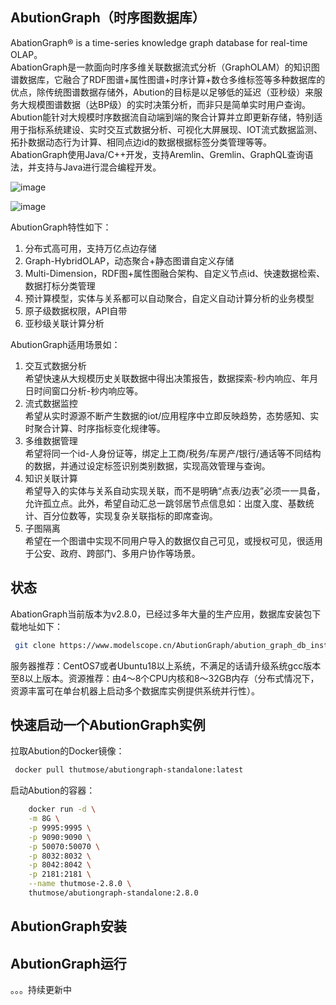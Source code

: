 
## AbutionGraph（时序图数据库）
AbationGraph® is a time-series knowledge graph database for real-time OLAP。  
AbationGraph是一款面向时序多维关联数据流式分析（GraphOLAM）的知识图谱数据库，它融合了RDF图谱+属性图谱+时序计算+数仓多维标签等多种数据库的优点，除传统图谱数据存储外，Abution的目标是以足够低的延迟（亚秒级）来服务大规模图谱数据（达BP级）的实时决策分析，而非只是简单实时用户查询。Abution能针对大规模时序数据流自动端到端的聚合计算并立即更新存储，特别适用于指标系统建设、实时交互式数据分析、可视化大屏展现、IOT流式数据监测、拓扑数据动态行为计算、相同点边id的数据根据标签分类管理等等。
AbationGraph使用Java/C++开发，支持Aremlin、Gremlin、GraphQL查询语法，并支持与Java进行混合编程开发。

![image](https://github.com/ThutmoseAI/AbutionGraph/assets/8678397/3ce3f784-5ed1-489b-a630-f5100e19319a)

![image](https://github.com/ThutmoseAI/AbutionGraph/assets/8678397/535568ba-0c54-48d7-898e-34523dae4b29)


AbutionGraph特性如下：
1. 分布式高可用，支持万亿点边存储
2. Graph-HybridOLAP，动态聚合+静态图谱自定义存储
3. Multi-Dimension，RDF图+属性图融合架构、自定义节点id、快速数据检索、数据打标分类管理
4. 预计算模型，实体与关系都可以自动聚合，自定义自动计算分析的业务模型
5. 原子级数据权限，API自带
6. 亚秒级关联计算分析

AbutionGraph适用场景如：
1. 交互式数据分析  
   希望快速从大规模历史关联数据中得出决策报告，数据探索-秒内响应、年月日时间窗口分析-秒内响应等。
2. 流式数据监控  
   希望从实时源源不断产生数据的iot/应用程序中立即反映趋势，态势感知、实时聚合计算、时序指标变化规律等。
3. 多维数据管理  
   希望将同一个id-人身份证等，绑定上工商/税务/车房产/银行/通话等不同结构的数据，并通过设定标签识别类别数据，实现高效管理与查询。
4. 知识关联计算  
   希望导入的实体与关系自动实现关联，而不是明确“点表/边表”必须一一具备，允许孤立点。此外，希望自动汇总一跳邻居节点信息如：出度入度、基数统计、百分位数等，实现复杂关联指标的即席查询。
5. 子图隔离  
   希望在一个图谱中实现不同用户导入的数据仅自己可见，或授权可见，很适用于公安、政府、跨部门、多用户协作等场景。

## 状态
AbationGraph当前版本为v2.8.0，已经过多年大量的生产应用，数据库安装包下载地址如下：
```bash
 git clone https://www.modelscope.cn/AbutionGraph/abution_graph_db_install_package.git
```
服务器推荐：CentOS7或者Ubuntu18以上系统，不满足的话请升级系统gcc版本至8以上版本。资源推荐：由4～8个CPU内核和8～32GB内存（分布式情况下，资源丰富可在单台机器上启动多个数据库实例提供系统并行性）。

## 快速启动一个AbutionGraph实例
拉取Abution的Docker镜像：
```bash
 docker pull thutmose/abutiongraph-standalone:latest
```
启动Abution的容器：
```bash
    docker run -d \
    -m 8G \
    -p 9995:9995 \
    -p 9090:9090 \
    -p 50070:50070 \
    -p 8032:8032 \
    -p 8042:8042 \
    -p 2181:2181 \
    --name thutmose-2.8.0 \
    thutmose/abutiongraph-standalone:2.8.0
```

## AbutionGraph安装

## AbutionGraph运行


。。。持续更新中
